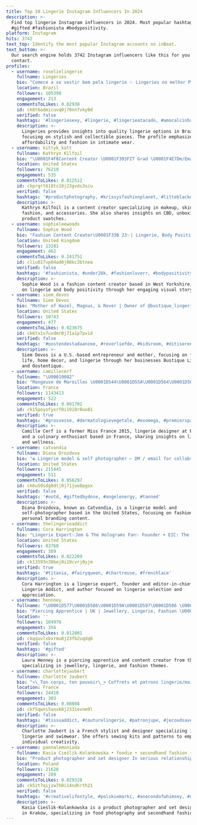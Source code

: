 ```yaml
---
title: Top 10 Lingerie Instagram Influencers In 2024
description: >-
  Find top lingerie Instagram influencers in 2024. Most popular hashtags:
  #gifted #fashionista #bodypositivity.
platform: Instagram
hits: 3742
text_top: Identify the most popular Instagram accounts on inBeat.
text_bottom: >-
  Our search engine holds 3742 Instagram influencers like this for you to
  contact.
profiles:
  - username: roselielingerie
    fullname: Lingeries
    bio: "Comece a se vestir bem pela lingerie ✨ Lingeries no melhor Preço e qualidade! Lingeries colecionáveis \U0001F970 COMPRE AQUI\U0001F447\U0001F3FB"
    location: Brazil
    followers: 105390
    engagement: 213
    commentsToLikes: 0.02938
    id: ck8t6admicuvq0j78nn7vky0d
    verified: false
    hashtags: '#lingeriesexy, #lingerie, #lingerieatacado, #amocalcinhas'
    description: >-
      Lingeries provides insights into quality lingerie options in Brazil,
      focusing on stylish and collectible pieces. The profile emphasizes
      affordability and fashion in intimate wear.
  - username: kittyk_katt
    fullname: Kathryn Kilfoil
    bio: "\U0001F4F8Content Creator \U0001F393FIT Grad \U0001F4E7Dm/Email for PR/Collabs\U0001F484Makeup\U0001F343CBD\U0001F9FCSkincare\U0001F457Fashion\U0001F45BAccessories\U0001F485Nails\U0001F4E6Unboxing\U0001F3A8Swatches\U0001F459Lingerie \U0001F441Lashes\U0001F440Contact Lenses"
    location: United States
    followers: 76219
    engagement: 535
    commentsToLikes: 0.012512
    id: ckprgrt618ts10j23gvds3scu
    verified: false
    hashtags: '#productphotography, #krissysfashionplanet, #litteblackdress, #pr'
    description: >-
      Kathryn Kilfoil is a content creator specializing in makeup, skincare,
      fashion, and accessories. She also shares insights on CBD, unboxings, and
      product swatches.
  - username: sophieleewoodx
    fullname: Sophie Wood
    bio: "Fashion Content Creator\U0001F33B 23✨| Lingerie, Body Positivity✨ West Yorkshire\U0001F4CD@rosesocialspr Contact\U0001F4E7:sophie33wood@outlook.com @a.cooper96 \U0001F48D"
    location: United Kingdom
    followers: 13281
    engagement: 462
    commentsToLikes: 0.241751
    id: cliu017vp04ad0j08kc3btnea
    verified: false
    hashtags: '#fashionista, #under20k, #fashionloverr, #bodypositivity'
    description: >-
      Sophie Wood is a fashion content creator based in West Yorkshire, focusing
      on lingerie and body positivity through her engaging visual storytelling.
  - username: siem_devos
    fullname: Siem Devos
    bio: "Mother of Hazel, Magnus, & Rover | Owner of @bustique_lingerie & @oostentique | Love to surround myself with beautiful things \U0001F449\U0001F3FB siem.devos@gmail.com"
    location: United States
    followers: 10743
    engagement: 477
    commentsToLikes: 0.023675
    id: ck6tx1v7uvdmr0j71a1p7pvid
    verified: false
    hashtags: '#oostendestadaanzee, #roverliefde, #kidsroom, #ditisereentjevan'
    description: >-
      Siem Devos is a U.S.-based entrepreneur and mother, focusing on family
      life, home decor, and lingerie through her businesses Bustique Lingerie
      and Oostentique.
  - username: camillecerf
    fullname: "\U00010082"
    bio: "Mangeuse de Maroilles \U0001D544\U0001D55A\U0001D564\U0001D564 \U0001D53D\U0001D563\U0001D552\U0001D55F\U0001D554\U0001D556 2015 Créatrice de lingerie @pommpoire"
    location: France
    followers: 1143413
    engagement: 522
    commentsToLikes: 0.091702
    id: ck15poyofyxrf0i19i0r0uo81
    verified: true
    hashtags: '#grossesse, #dermatologievegetale, #exomega, #premierspas'
    description: >-
      Camille Cerf is a former Miss France 2015, lingerie designer at Pommpoire,
      and a culinary enthusiast based in France, sharing insights on lifestyle
      and wellness.
  - username: catvondia
    fullname: Diana Drozdova
    bio: "✿ Lingerie model & self photographer ➸ DM / email for collabs (LV/RU/EN) ♥ My ONLY 2nd acc: @catvondiana Catvondia©️ is a registered brand More of me\U0001F5A4"
    location: United States
    followers: 215445
    engagement: 511
    commentsToLikes: 0.056297
    id: ck6u59sdg8dtj0j71joe8pgox
    verified: false
    hashtags: '#ootd, #giftedbydose, #angelenergy, #tanned'
    description: >-
      Diana Drozdova, known as Catvondia, is a lingerie model and
      self-photographer based in the United States, focusing on fashion and
      personal branding content.
  - username: thelingerieaddict
    fullname: Cora Harrington
    bio: "Lingerie Expert✨Jem & The Holograms Fan✨ Founder + EIC: The Lingerie Addict✨Author: In Intimate Detail: How to Choose, Wear & Love Lingerie✨Queer \U0001F308"
    location: United States
    followers: 83768
    engagement: 389
    commentsToLikes: 0.022269
    id: ck13593n30bej0i19cvrj0yjm
    verified: true
    hashtags: '#titania, #fairyqueen, #chartreuse, #frenchlace'
    description: >-
      Cora Harrington is a lingerie expert, founder and editor-in-chief of The
      Lingerie Addict, and author focused on lingerie selection and
      appreciation.
  - username: hennney
    fullname: "\U0001D577\U0001D586\U0001D59A\U0001D597\U0001D586 \U0001D573\U0001D58A\U0001D593\U0001D593\U0001D58A\U0001D59E"
    bio: "Piercing Apprentice | UK | Jewellery, Lingerie, Fashion \U0001F3AC Content Creator \U0001F48C hennney@outlook.com ⚡️ Contact via DM or Email for Collabs ✨"
    location: ''
    followers: 104976
    engagement: 356
    commentsToLikes: 0.012801
    id: ckqquvlxbxrmu0j23fb2uqdq0
    verified: false
    hashtags: '#gifted'
    description: >-
      Laura Henney is a piercing apprentice and content creator from the UK,
      specializing in jewellery, lingerie, and fashion themes.
  - username: charlottejaubert
    fullname: Charlotte Jaubert
    bio: "«\_Ton corps, ton pouvoir\_» Coffrets et patrons lingerie/maillot de bain à coudre \U0001FAA1 Styliste / modéliste lingerie et maillot de bain"
    location: France
    followers: 24410
    engagement: 303
    commentsToLikes: 0.08008
    id: ckf5qwni5anxk0j2331ovnm9l
    verified: false
    hashtags: '#tissuaddict, #couturelingerie, #patronjupe, #jecoudsaveccharlottejaubert'
    description: >-
      Charlotte Jaubert is a French stylist and designer specializing in
      lingerie and swimwear. She offers sewing kits and patterns to empower
      individual creativity.
  - username: pannalemoniada
    fullname: Kasia Cieślik-Kolankowska • foodie • secondhand fashion • kraków
    bio: "Product photographer and set designer In serious relationship with food Lingerie lover&crazy dog lady \U0001F4E9panna.lemoniada@gmail.com"
    location: Poland
    followers: 21628
    engagement: 289
    commentsToLikes: 0.029328
    id: ck5zt7qijzw7h0i14ndhrth21
    verified: false
    hashtags: '#creativelifestyle, #polskiemarki, #asecondofwhimsey, #dolcefarniente'
    description: >-
      Kasia Cieślik-Kolankowska is a product photographer and set designer based
      in Kraków, specializing in food photography and secondhand fashion.
---
```


